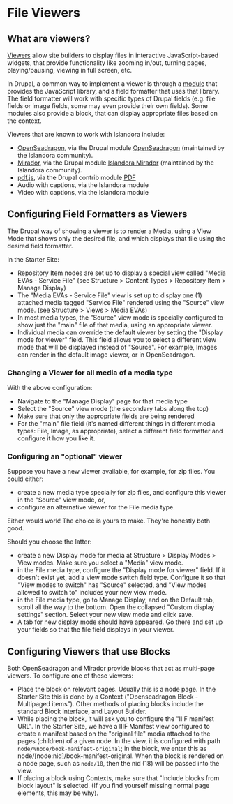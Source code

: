 # File Viewers

## What are viewers?

[Viewers](../user-documentation/glossary#viewer) allow site builders to display files in interactive JavaScript-based widgets, that provide functionality like zooming in/out, turning pages, playing/pausing, viewing in full screen, etc.

In Drupal, a common way to implement a viewer is through a [module](glossary.md#module) that provides the JavaScript library, and a field formatter that uses that library. The field formatter will work with specific types of Drupal fields (e.g. file fields or image fields, some may even provide their own fields). Some modules also provide a block, that can display appropriate files based on the context.

Viewers that are known to work with Islandora include:

* [OpenSeadragon](https://openseadragon.github.io/), via the Drupal module [OpenSeadragon](https://github.com/Islandora/openseadragon) (maintained by the Islandora community).
* [Mirador](https://projectmirador.org/), via the Drupal module [Islandora Mirador](https://github.com/Islandora/islandora_mirador/) (maintained by the Islandora community).
* [pdf.js](https://github.com/mozilla/pdf.js), via the Drupal contrib module [PDF](https://www.drupal.org/project/pdf)
* Audio with captions, via the Islandora module
* Video with captions, via the Islandora module


## Configuring Field Formatters as Viewers

The Drupal way of showing a viewer is to render a Media, using a View Mode that shows only the desired file, and which displays that file using the desired field formatter.

In the Starter Site:
* Repository Item nodes are set up to display a special view called "Media EVAs - Service File" (see Structure > Content Types > Repository Item > Manage Display)
* The "Media EVAs - Service File" view is set up to display one (1) attached media tagged "Service File" rendered using the "Source" view mode. (see Structure > Views > Media EVAs)
* In most media types, the "Source" view mode is specially configured to show just the "main" file of that media, using an appropriate viewer.
* Individual media can override the default viewer by setting the "Display mode for viewer" field. This field allows you to select a different view mode that will be displayed instead of "Source". For example, Images can render in the default image viewer, or in OpenSeadragon.


### Changing a Viewer for all media of a media type

With the above configuration:
* Navigate to the "Manage Display" page for that media type
* Select the "Source" view mode (the secondary tabs along the top)
* Make sure that only the appropriate fields are being rendered
* For the "main" file field (it's named different things in different media types: File, Image, as appropriate), select a different field formatter and configure it how you like it. 

### Configuring an "optional" viewer

Suppose you have a new viewer available, for example, for zip files. You could either:

* create a new media type specially for zip files, and configure this viewer in the "Source" view mode, or,
* configure an alternative viewer for the File media type.

Either would work! The choice is yours to make. They're honestly both good.

Should you choose the latter:
* create a new Display mode for media at Structure > Display Modes > View modes. Make sure you select a "Media" view mode.
* in the File media type, configure the "Display mode for viewer" field. If it doesn't exist yet, add a view mode switch field type. Configure it so that "View modes to switch" has "Source" selected, and "View modes allowed to switch to" includes your new view mode. 
* in the File media type, go to Manage Display, and on the Default tab, scroll all the way to the bottom. Open the collapsed "Custom display settings" section. Select your new view mode and click save.
* A tab for new display mode should have appeared. Go there and set up your fields so that the file field displays in your viewer.


## Configuring Viewers that use Blocks

Both OpenSeadragon and Mirador provide blocks that act as multi-page viewers. To configure one of these viewers:

* Place the block on relevant pages. Usually this is a node page. In the Starter Site this is done by a Context ("Openseadragon Block - Multipaged items"). Other methods of placing blocks include the standard Block interface, and Layout Builder.
* While placing the block, it will ask you to configure the "IIIF manifest URL". In the Starter Site, we have a IIIF Manifest view configured to create a manifest based on the "original file" media attached to the pages (children) of a given node. In the view, it is configured with path `node/%node/book-manifest-original`; in the block, we enter this as node/[node:nid]/book-manifest-original. When the block is rendered on a node page, such as `node/18`, then the nid (18) will be passed into the view.
* If placing a block using Contexts, make sure that "Include blocks from block layout" is selected. (If you find yourself missing normal page elements, this may be why). 
